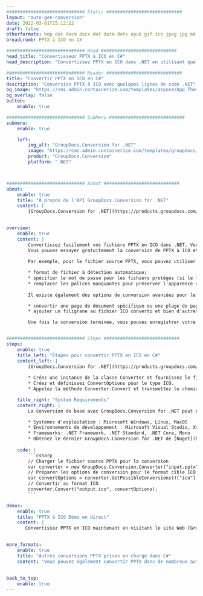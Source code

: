 ```yaml
---
############################# Static ############################
layout: "auto-gen-conversion"
date: 2022-03-01T15:12:22
draft: false
otherformats: bmp doc docm docx dot dotm dotx epub gif ico jpeg jpg md odt ott pdf png psd rtf tex tif tiff txt xps
breadcrumb: PPTX à ICO en C#

############################# Head ############################
head_title: "Convertisseur PPTX à ICO en C#"
head_description: "Convertissez PPTX en ICO dans .NET en utilisant quelques lignes de code. Utilisez l'API de conversion de documents GroupDocs pour convertir plus de 160 formats de fichiers."

############################# Header ############################
title: "Convertir PPTX en ICO en C#"
description: "Conversion PPTX à ICO avec quelques lignes de code .NET"
bg_image: "https://cms.admin.containerize.com/templates/aspose/App_Themes/V3/images/bg/header1.png"
bg_overlay: false
button:
    enable: true

############################# SubMenu ############################
submenu:
    enable: true

    left:
        img_alt: "GroupDocs.Conversion for .NET"
        image: "https://cms.admin.containerize.com/templates/groupdocs/images/product-logos/90x90-noborder/groupdocs-conversion-net.png"
        product: "GroupDocs.Conversion"
        platform: ".NET"



############################# About ############################
about:
    enable: true
    title: "À propos de l'API GroupDocs.Conversion for .NET"
    content: |
        [GroupDocs.Conversion for .NET](https://products.groupdocs.com/conversion/net/) peut être utilisé pour convertir Microsoft Word, Excel, PowerPoint, PDF, Visio et d'autres formats. GroupDocs.Conversion est une API autonome adaptée aux systèmes back-end et internes nécessitant des performances élevées. Il ne dépend d'aucun logiciel tel que Microsoft ou Open Office.
    

overview:
    enable: true
    content: |
        Convertissez facilement vos fichiers PPTX en ICO dans .NET. Vous pouvez utiliser seulement quelques lignes de code C# dans n'importe quelle plate-forme de votre choix comme - Windows, Linux, macOS.
        Vous pouvez essayer gratuitement la conversion de PPTX à ICO et évaluer la qualité des résultats de conversion. En plus des scénarios de conversion de fichiers simples, vous pouvez essayer des options plus avancées pour charger le fichier source PPTX et pour enregistrer le résultat de sortie ICO. 
        
        Par exemple, pour le fichier source PPTX, vous pouvez utiliser les options de chargement suivantes :

        * format de fichier à détection automatique;
        * spécifier le mot de passe pour les fichiers protégés (si le format de fichier le prend en charge);
        * remplacer les polices manquantes pour préserver l'apparence du document.
        
        Il existe également des options de conversion avancées pour le fichier ICO :

        * convertir une page de document spécifique ou une plage de pages;
        * ajouter un filigrane au fichier ICO converti et bien d'autres.

        Une fois la conversion terminée, vous pouvez enregistrer votre fichier ICO dans le chemin du fichier local ou dans tout stockage tiers tel que FTP, Amazon S3, Google Drive, Dropbox, etc. Veuillez noter - pour convertir PPTX en ICO aucun logiciel supplémentaire n'est nécessaire - comme MS Office, Open Office, Adobe Acrobat Reader, etc.


############################# Steps ############################
steps:
    enable: true
    title_left: "Étapes pour convertir PPTX en ICO en C#"
    content_left: |
        [GroupDocs.Conversion for .NET](https://products.groupdocs.com/conversion/net/) permet aux développeurs de convertir facilement un fichier PPTX en ICO avec quelques lignes de code.
        
        * Créez une instance de la classe Converter et fournissez le fichier PPTX avec le chemin complet
        * Créez et définissez ConvertOptions pour le type ICO.
        * Appelez la méthode Converter.Convert et transmettez le chemin complet et le format (ICO) en tant que paramètre

    title_right: "System Requirements"
    content_right: |
        La conversion de base avec GroupDocs.Conversion for .NET peut être effectuée en quelques étapes simples. Nos API sont prises en charge sur toutes les principales plates-formes et systèmes d'exploitation. Avant d'exécuter le code ci-dessous, assurez-vous que les prérequis suivants sont installés sur votre système.

        * Systèmes d'exploitation : Microsoft Windows, Linux, MacOS
        * Environnements de développement : Microsoft Visual Studio, Xamarin, MonoDevelop
        * Frameworks: .NET Framework, .NET Standard, .NET Core, Mono
        * Obtenez le dernier GroupDocs.Conversion for .NET de [Nuget](https://www.nuget.org/packages/groupdocs.conversion)
         
    code: |
        ```csharp    
        // Charger le fichier source PPTX pour la conversion
        var converter = new GroupDocs.Conversion.Converter("input.pptx");
        // Préparer les options de conversion pour le format cible ICO
        var convertOptions = converter.GetPossibleConversions()["ico"].ConvertOptions;
        // Convertir au format ICO
        converter.Convert("output.ico", convertOptions);
        ```

demos:
    enable: true
    title: "PPTX à ICO Démo en direct"
    content: |
       Convertissez PPTX en ICO maintenant en visitant le site Web [GroupDocs.Conversion App](https://products.groupdocs.app/conversion/family). La démo en ligne présente les avantages suivants
          

more_formats:
    enable: true
    title: "Autres conversions PPTX prises en charge dans C#"
    content: "Vous pouvez également convertir PPTX dans de nombreux autres formats de fichiers. Veuillez consulter la liste ci-dessous."
       
       
back_to_top:
    enable: true
---
```

